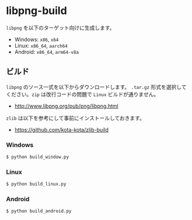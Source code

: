 # libpng-build

`libpng` を以下のターゲット向けに生成します。

- Windows: `x86`, `x64`
- Linux: `x86_64`, `aarch64`
- Android: `x86_64`, `arm64-v8a`

## ビルド

`libpng` のソース一式を以下からダウンロードします。
`.tar.gz` 形式を選択してください。`zip` は改行コードの問題で `Linux` ビルドが通りません。

- <http://www.libpng.org/pub/png/libpng.html>

`zlib` は以下を参考にして事前にインストールしておきます。

- <https://github.com/kota-kota/zlib-build>

### Windows

```bash
$ python build_window.py
```

### Linux

```bash
$ python build_linux.py
```

### Android

```bash
$ python build_android.py
```
